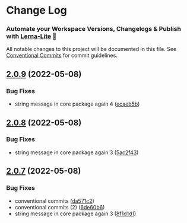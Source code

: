 # Change Log
### Automate your Workspace Versions, Changelogs & Publish with [Lerna-Lite](https://github.com/ghiscoding/lerna-lite) 🚀

All notable changes to this project will be documented in this file.
See [Conventional Commits](https://conventionalcommits.org) for commit guidelines.

## [2.0.9](https://github.com/madarche/npm-workspaces-example/compare/v2.0.8...v2.0.9) (2022-05-08)

### Bug Fixes

* string message in core package again 4 ([ecaeb5b](https://github.com/madarche/npm-workspaces-example/commit/ecaeb5bf54a6e61fad420e6619ca8d01ebcd2a7e))

## [2.0.8](https://github.com/madarche/npm-workspaces-example/compare/v2.0.7...v2.0.8) (2022-05-08)

### Bug Fixes

* string message in core package again 3 ([5ac2f43](https://github.com/madarche/npm-workspaces-example/commit/5ac2f436dc03221acd473e2583946fd9c25599cc))

## [2.0.7](https://github.com/madarche/npm-workspaces-example/compare/v2.0.6...v2.0.7) (2022-05-08)

### Bug Fixes

* conventional commits ([da571c2](https://github.com/madarche/npm-workspaces-example/commit/da571c2d02196e11d243b366a7f2b57516a14863))
* conventional commits (2) ([6de60b6](https://github.com/madarche/npm-workspaces-example/commit/6de60b6fb767a908973f4bdc52de65246a5ab3b2))
* string message in core package again 3 ([8f1d1d1](https://github.com/madarche/npm-workspaces-example/commit/8f1d1d1f6676238a7e99e376d20d76ed5e20d211))
